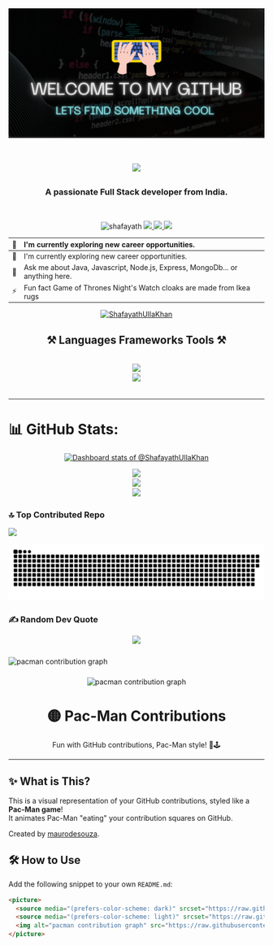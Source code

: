 <div align="center" style="background-color: #222;">
<img   src="./newGif.gif" alt="my-gif" />
</div>

<h1 align="center">
    <img src="https://readme-typing-svg.herokuapp.com?font=Jersey+15&size=40&pause=1000&color=E924EF¢er=true&random=false&width=450&lines=Hii+%F0%9F%91%8B+I'+m+Shafayath+Ulla+Khan" />
</h1>
<h3 align="center">A passionate Full Stack developer from India.</h3>

<br/>

<p align="center">
    <img src="https://komarev.com/ghpvc/?username=ShafayathUllaKhan&label=Profile%20views&color=503096&style=for-the-badge" alt="shafayath" />
  <a href="" target="_blank">
    <img src="https://img.shields.io/badge/Portfolio-blue?style=for-the-badge&logo=superuser&logoColor=ffffff&labelColor=gray&color=E924EF" target="_blank" />
  </a>
<a href="mailto:shafayathullakhan1998@gmail.com">
    <img src="https://img.shields.io/badge/Gmail-333333?style=for-the-badge&logo=gmail&logoColor=red" />
  </a>

    
  <a href="[https://www.linkedin.com/in/abhijeet-kumar-39800320b/](https://www.linkedin.com/in/shafayathulla-khan/)" target="_blank">
    <img src="https://img.shields.io/badge/LinkedIn-333333?style=for-the-badge&label=in&labelColor=0077B5" target="_blank" />
  </a>
</p>


<div align="center">
    
| 🔭 | I'm currently exploring new career opportunities. |
| :--------| :------------------------- |
| 🌱 | I'm currently exploring new career opportunities. |
| 💬 | Ask me about Java, Javascript, Node.js, Express, MongoDb... or anything here. |
| ⚡ | Fun fact Game of Thrones Night's Watch cloaks are made from Ikea rugs |

 </div>
 
<p align="center"> <a href="https://github.com/ryo-ma/github-profile-trophy"><img src="https://github-profile-trophy.vercel.app/?username=ShafayathUllaKhan&theme=radical" alt="ShafayathUllaKhan" /></a> </p>

 
<h2 align="center">⚒ Languages Frameworks Tools ⚒</h2>
<br/>
<div align="center">
    <img src="https://skillicons.dev/icons?i=html,css,bootstrap,vscode,github,tailwind,git,postman"/><br>
    <img src="https://skillicons.dev/icons?i=javascript,react,redux,nodejs,express,mongodb,firebase,java,sass" /><br>
</div>

<br/>

<hr/>

# 📊 GitHub Stats:
<!-- Copy-paste in your Readme.md file -->

<!-- Copy-paste in your Readme.md file -->
<div align="center">
<a href="https://next.ossinsight.io/widgets/official/compose-user-dashboard-stats?user_id=119639453" target="_blank" style="display: block" align="center">
  <picture>
    <source media="(prefers-color-scheme: dark)" srcset="https://next.ossinsight.io/widgets/official/compose-user-dashboard-stats/thumbnail.png?user_id=119639453&image_size=auto&color_scheme=dark" width="771" height="auto">
    <img alt="Dashboard stats of @ShafayathUllaKhan" src="https://next.ossinsight.io/widgets/official/compose-user-dashboard-stats/thumbnail.png?user_id=119639453&image_size=auto&color_scheme=light" width="771" height="auto">
  </picture>
</a>
</div>

<!-- Made with [OSS Insight](https://ossinsight.io/) -->

<!-- Made with [OSS Insight](https://ossinsight.io/) -->
<p align="center">
     <img src="https://github-readme-streak-stats.herokuapp.com/?user=ShafayathUllaKhan&theme=synthwave&hide_border=false"/><br/>
    <img src="https://github-readme-stats.vercel.app/api?username=ShafayathUllaKhan&theme=synthwave&show_icons=true&locale=en"/><br/>
     <img src="https://github-readme-stats.vercel.app/api/top-langs/?username=ShafayathUllaKhan&theme=synthwave&hide_border=false&include_all_commits=true&count_private=true&layout=compact"/>
</p>

### 🔝 Top Contributed Repo
<p>
    <img src="https://github-contributor-stats.vercel.app/api?username=ShafayathUllaKhan&limit=5&theme=synthwave&combine_all_yearly_contributions=true"/>
</p>

<p align="center">
 <img width="1000" src="github-snake.svg" alt="snake"/>
</p>

### ✍️ Random Dev Quote
<p align="center">
    <img src="https://quotes-github-readme.vercel.app/api?type=horizontal&theme=radical"/>
</p>

###

###

<picture>
  <source media="(prefers-color-scheme: dark)" srcset="https://raw.githubusercontent.com/maurodesouza/maurodesouza/output/pacman-contribution-graph-dark.svg">
  <source media="(prefers-color-scheme: light)" srcset="https://raw.githubusercontent.com/maurodesouza/maurodesouza/output/pacman-contribution-graph.svg">
  <img alt="pacman contribution graph" src="https://raw.githubusercontent.com/maurodesouza/maurodesouza/output/pacman-contribution-graph.svg">
</picture>

###

<p align="center">
  <picture>
    <source media="(prefers-color-scheme: dark)" srcset="https://raw.githubusercontent.com/maurodesouza/maurodesouza/output/pacman-contribution-graph-dark.svg">
    <source media="(prefers-color-scheme: light)" srcset="https://raw.githubusercontent.com/maurodesouza/maurodesouza/output/pacman-contribution-graph.svg">
    <img alt="pacman contribution graph" src="https://raw.githubusercontent.com/maurodesouza/maurodesouza/output/pacman-contribution-graph.svg">
  </picture>
</p>

<h1 align="center">🟡 Pac-Man Contributions</h1>

<p align="center">
  Fun with GitHub contributions, Pac-Man style! 🍒🕹️
</p>

---

## ✨ What is This?

This is a visual representation of your GitHub contributions, styled like a **Pac-Man game**!  
It animates Pac-Man "eating" your contribution squares on GitHub.

Created by [maurodesouza](https://github.com/maurodesouza).

## 🛠 How to Use

Add the following snippet to your own `README.md`:

```html
<picture>
  <source media="(prefers-color-scheme: dark)" srcset="https://raw.githubusercontent.com/maurodesouza/maurodesouza/output/pacman-contribution-graph-dark.svg">
  <source media="(prefers-color-scheme: light)" srcset="https://raw.githubusercontent.com/maurodesouza/maurodesouza/output/pacman-contribution-graph.svg">
  <img alt="pacman contribution graph" src="https://raw.githubusercontent.com/maurodesouza/maurodesouza/output/pacman-contribution-graph.svg">
</picture>



